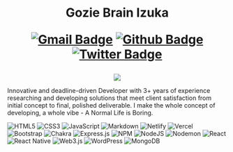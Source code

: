 <h1 align="center"> Gozie Brain Izuka
    
[![Gmail Badge](https://img.shields.io/badge/-gozkybrain@gmail.com-c14438?style=flat&logo=Gmail&logoColor=white&link=mailto:gozkybrain@gmail.com)](mailto:gozkybrain@gmail.com) 
[![Github Badge](https://img.shields.io/badge/-gozkybrain-grey?style=flat&logo=github&logoColor=white&link=https://github.com/gozkybrain/)](https://gozkybrain.netlify.app/) 
[![Twitter Badge](https://img.shields.io/badge/-gozkybrain4u-00acee?style=flat&logo=twitter&logoColor=white&link=https://twitter.com/gozkybrain4u/)](https://www.twitter.com/gozkybrain4u/) 

</h1>

<p align="center">
    <img src="https://github-profile-summary-cards.vercel.app/api/cards/profile-details?username=gozkybrain&theme=github"
        </p>

<p align='left'>Innovative and deadline-driven Developer with 3+ years of experience researching and developing solutions that meet client satisfaction from initial concept to final, polished deliverable. I make the whole concept of developing, a whole vibe - A Normal Life is Boring.</p>

![HTML5](https://img.shields.io/badge/html5-%23E34F26.svg?style=for-the-badge&logo=html5&logoColor=white) 
![CSS3](https://img.shields.io/badge/css3-%231572B6.svg?style=for-the-badge&logo=css3&logoColor=white) 
![JavaScript](https://img.shields.io/badge/javascript-%23323330.svg?style=for-the-badge&logo=javascript&logoColor=%23F7DF1E) 
![Markdown](https://img.shields.io/badge/markdown-%23000000.svg?style=for-the-badge&logo=markdown&logoColor=white) 
![Netlify](https://img.shields.io/badge/netlify-%23000000.svg?style=for-the-badge&logo=netlify&logoColor=#00C7B7) 
![Vercel](https://img.shields.io/badge/vercel-%23000000.svg?style=for-the-badge&logo=vercel&logoColor=white) 
![Bootstrap](https://img.shields.io/badge/bootstrap-%238511FA.svg?style=for-the-badge&logo=bootstrap&logoColor=white) 
![Chakra](https://img.shields.io/badge/chakra-%234ED1C5.svg?style=for-the-badge&logo=chakraui&logoColor=white) 
![Express.js](https://img.shields.io/badge/express.js-%23404d59.svg?style=for-the-badge&logo=express&logoColor=%2361DAFB) 
![NPM](https://img.shields.io/badge/NPM-%23CB3837.svg?style=for-the-badge&logo=npm&logoColor=white) 
![NodeJS](https://img.shields.io/badge/node.js-6DA55F?style=for-the-badge&logo=node.js&logoColor=white) 
![Nodemon](https://img.shields.io/badge/NODEMON-%23323330.svg?style=for-the-badge&logo=nodemon&logoColor=%BBDEAD) 
![React](https://img.shields.io/badge/react-%2320232a.svg?style=for-the-badge&logo=react&logoColor=%2361DAFB) 
![React Native](https://img.shields.io/badge/react_native-%2320232a.svg?style=for-the-badge&logo=react&logoColor=%2361DAFB) 
![Web3.js](https://img.shields.io/badge/web3.js-F16822?style=for-the-badge&logo=web3.js&logoColor=white) 
![WordPress](https://img.shields.io/badge/WordPress-%23117AC9.svg?style=for-the-badge&logo=WordPress&logoColor=white) 
![MongoDB](https://img.shields.io/badge/MongoDB-%234ea94b.svg?style=for-the-badge&logo=mongodb&logoColor=white) 




<!-- Proudly created with GPRM ( https://gprm.itsvg.in ) -->
